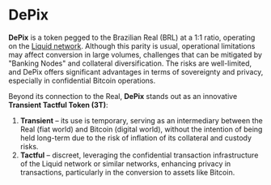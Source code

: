 # DePix
**DePix** is a token pegged to the Brazilian Real (BRL) at a 1:1 ratio, operating on the [Liquid network](https://liquid.net/). Although this parity is usual, operational limitations may affect conversion in large volumes, challenges that can be mitigated by "Banking Nodes" and collateral diversification. The risks are well-limited, and DePix offers significant advantages in terms of sovereignty and privacy, especially in confidential Bitcoin operations.

Beyond its connection to the Real, **DePix** stands out as an innovative **Transient Tactful Token (3T)**:

1. **Transient** – its use is temporary, serving as an intermediary between the Real (fiat world) and Bitcoin (digital world), without the intention of being held long-term due to the risk of inflation of its collateral and custody risks.
2. **Tactful** – discreet, leveraging the confidential transaction infrastructure of the Liquid network or similar networks, enhancing privacy in transactions, particularly in the conversion to assets like Bitcoin.


